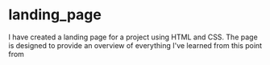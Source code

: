 # landing_page

I have created a landing page for a project using HTML and CSS. The page is designed to provide an overview of everything I've learned from this point from 